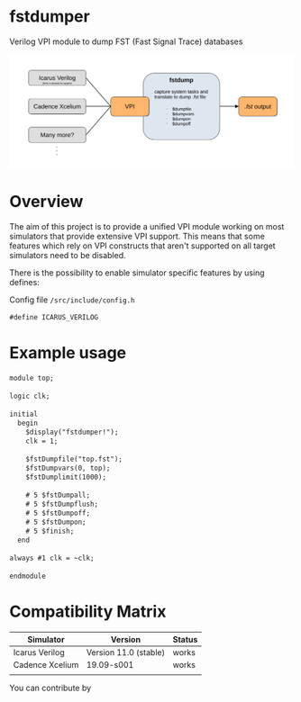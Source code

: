 # fstdumper
Verilog VPI module to dump FST (Fast Signal Trace) databases

![fstdumper overview](doc/fstdump_overview.svg)

# Overview

The aim of this project is to provide a unified VPI module working on most simulators that provide extensive VPI support. This means that some features which rely on VPI constructs that aren't supported on all target simulators need to be disabled.

There is the possibility to enable simulator specific features by using defines:

Config file `/src/include/config.h`

```
#define ICARUS_VERILOG
```

# Example usage

```
module top;

logic clk;

initial
  begin
    $display("fstdumper!");
    clk = 1;
    
    $fstDumpfile("top.fst");
    $fstDumpvars(0, top);
    $fstDumplimit(1000);
    
    # 5 $fstDumpall;
    # 5 $fstDumpflush;
    # 5 $fstDumpoff;
    # 5 $fstDumpon;
    # 5 $finish;
  end

always #1 clk = ~clk;

endmodule
```


# Compatibility Matrix


| Simulator       | Version               | Status |
|-----------------|-----------------------|--------|
| Icarus Verilog  | Version 11.0 (stable) | works  |
| Cadence Xcelium | 19.09-s001            | works  |
|                 |                       |        |

You can contribute by 